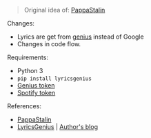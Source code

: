 > Original idea of: [PappaStalin](https://github.com/PappaStalin/Spotify-Lyrics)

Changes:
- Lyrics are get from [genius](https://genius.com) instead of Google
- Changes in code flow.

Requirements:
- Python 3
- `pip install lyricsgenius`
- [Genius token](https://genius.com/api-clients)
- [Spotify token](https://developer.spotify.com/console/get-users-currently-playing-track/)

References:
- [PappaStalin](https://github.com/PappaStalin/Spotify-Lyrics)
- [LyricsGenius](https://github.com/johnwmillr/LyricsGenius) | [Author's blog](https://www.johnwmillr.com/scraping-genius-lyrics/)